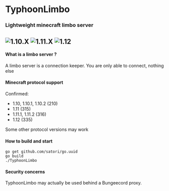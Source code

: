 # TyphoonLimbo
### Lightweight minecraft limbo server

![1.10.X](https://img.shields.io/badge/1.10.X-ready-brightgreen.svg "1.10.X") ![1.11.X](https://img.shields.io/badge/1.11.X-ready-brightgreen.svg "1.11.X")
![1.12](https://img.shields.io/badge/1.12-partial-orange.svg "1.12")
----
#### What is a limbo server ?
A limbo server is a connection keeper. You are only able to connect, nothing else

#### Minecraft protocol support

Confirmed:

* 1.10, 1.10.1, 1.10.2 (210)
* 1.11 (315)
* 1.11.1, 1.11.2 (316)
* 1.12 (335)

Some other protocol versions may work

#### How to build and start
```shell
go get github.com/satori/go.uuid
go build
./TyphoonLimbo
```

#### Security concerns
TyphoonLimbo may actually be used behind a Bungeecord proxy.
